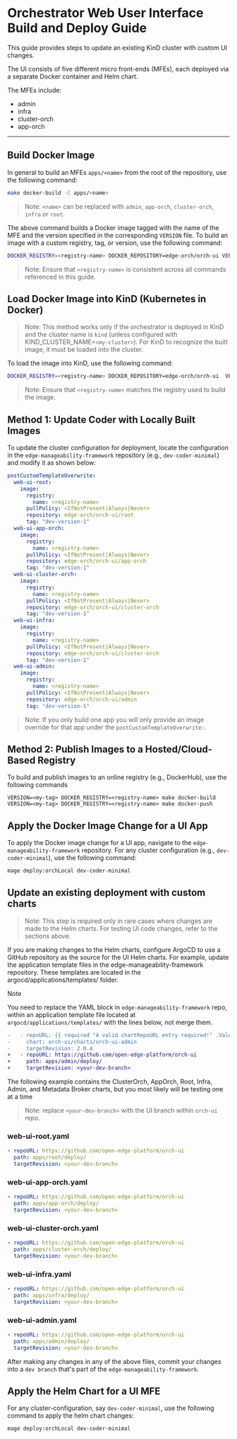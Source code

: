 # Orchestrator Web User Interface Build and Deploy Guide

This guide provides steps to update an existing KinD cluster with custom UI changes.

The UI consists of five different micro front-ends (MFEs), each deployed via a separate Docker container and Helm chart.

The MFEs include:

- admin
- infra
- cluster-orch
- app-orch

---

## Build Docker Image

In general to build an MFEs `apps/<name>` from the root of the repository, use the following command:

```bash
make docker-build -C apps/<name>
```

> Note: `<name>` can be replaced with `admin`, `app-orch`, `cluster-orch`, `infra` or `root`.

The above command builds a Docker image tagged with the name of the MFE and the version specified in the corresponding `VERSION` file. To build an image with a custom registry, tag, or version, use the following command:

```bash
DOCKER_REGISTRY=<registry-name> DOCKER_REPOSITORY=edge-orch/orch-ui VERSION=dev-version-1 make docker-build -C apps/<name> 
```

> Note: Ensure that `<registry-name>` is consistent across all commands referenced in this guide.

## Load Docker Image into KinD (Kubernetes in Docker)

> Note: This method works only if the orchestrator is deployed in KinD and the cluster name is `kind` (unless configured with KIND_CLUSTER_NAME=`<my-cluster>`). For KinD to recognize the built image, it must be loaded into the cluster.

To load the image into KinD, use the following command:

```bash
DOCKER_REGISTRY=<registry-name> DOCKER_REPOSITORY=edge-orch/orch-ui  VERSION=dev-version-1 make docker-kind-load -C apps/<name>
```

> Note: Ensure that `<registry-name>` matches the registry used to build the image.

## Method 1: Update Coder with Locally Built Images

To update the cluster configuration for deployment, locate the configuration in the `edge-manageability-framework` repository (e.g., `dev-coder-minimal`) and modify it as shown below:

```yaml
postCustomTemplateOverwrite:
  web-ui-root:
    image:
      registry:
        name: <registry-name>
      pullPolicy: <IfNotPresent|Always|Never>
      repository: edge-orch/orch-ui/root
      tag: "dev-version-1"
  web-ui-app-orch:
    image:
      registry:
        name: <registry-name>
      pullPolicy: <IfNotPresent|Always|Never>
      repository: edge-orch/orch-ui/app-orch
      tag: "dev-version-1"
  web-ui-cluster-orch:
    image:
      registry:
        name: <registry-name>
      pullPolicy: <IfNotPresent|Always|Never>
      repository: edge-orch/orch-ui/cluster-orch
      tag: "dev-version-1"
  web-ui-infra:
    image:
      registry:
        name: <registry-name>
      pullPolicy: <IfNotPresent|Always|Never>
      repository: edge-orch/orch-ui/cluster-orch
      tag: "dev-version-1"
  web-ui-admin:
    image:
      registry:
        name: <registry-name>
      pullPolicy: <IfNotPresent|Always|Never>
      repository: edge-orch/orch-ui/admin
      tag: "dev-version-1"
```

> Note: If you only build one app you will only provide an image override for that app under the `postCustomTemplateOverwrite:`.

## Method 2: Publish Images to a Hosted/Cloud-Based Registry

To build and publish images to an online registry (e.g., DockerHub), use the following commands

```shell
VERSION=<my-tag> DOCKER_REGISTRY=<registry-name> make docker-build
VERSION=<my-tag> DOCKER_REGISTRY=<registry-name> make docker-push
```

## Apply the Docker Image Change for a UI App

To apply the Docker image change for a UI app, navigate to the `edge-manageability-framework` repository. For any cluster configuration (e.g., `dev-coder-minimal`), use the following command:

```bash
mage deploy:orchLocal dev-coder-minimal
```

## Update an existing deployment with custom charts

> Note: This step is required only in rare cases where changes are made to the Helm charts. For testing UI code changes, refer to the sections above.

If you are making changes to the Helm charts, configure ArgoCD to use a GitHub repository as the source for the UI Helm charts. For example, update the application template files in the edge-manageability-framework repository. These templates are located in the argocd/applications/templates/ folder.

> [!NOTE]
> You need to replace the YAML block in `edge-manageability-framework` repo, 
> within an application template file located at `argocd/applications/templates/` with the lines below,
> not merge them.
>
> ```diff
> -   - repoURL: {{ required "A valid chartRepoURL entry required!" .Values.argo.chartRepoURL }}
> -     chart: orch-ui/charts/orch-ui-admin
> -     targetRevision: 2.0.4
> +   - repoURL: https://github.com/open-edge-platform/orch-ui
> +     path: apps/admin/deploy/
> +     targetRevision: <your-dev-branch>
> ```

The following example contains the ClusterOrch, AppOrch, Root, Infra, Admin, and Metadata Broker charts, but you most likely will be testing one at a time

> Note: replace `<your-dev-branch>` with the UI branch within `orch-ui` repo.

### web-ui-root.yaml

```yaml
- repoURL: https://github.com/open-edge-platform/orch-ui
  path: apps/root/deploy/
  targetRevision: <your-dev-branch>
```

### web-ui-app-orch.yaml

```yaml
- repoURL: https://github.com/open-edge-platform/orch-ui
  path: apps/app-orch/deploy/
  targetRevision: <your-dev-branch>
```

### web-ui-cluster-orch.yaml

```yaml
- repoURL: https://github.com/open-edge-platform/orch-ui
  path: apps/cluster-orch/deploy/
  targetRevision: <your-dev-branch>
```

### web-ui-infra.yaml

```yaml
- repoURL: https://github.com/open-edge-platform/orch-ui
  path: apps/infra/deploy/
  targetRevision: <your-dev-branch>
```

### web-ui-admin.yaml

```yaml
- repoURL: https://github.com/open-edge-platform/orch-ui
  path: apps/admin/deploy/
  targetRevision: <your-dev-branch>
```

After making any changes in any of the above files, commit your changes into a `dev branch` that's part of the `edge-manageability-framework`.

## Apply the Helm Chart for a UI MFE

For any cluster-configuration, say `dev-coder-minimal`, use the following command to apply the helm chart changes:

```bash
mage deploy:orchLocal dev-coder-minimal
```
